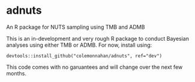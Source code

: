 # adnuts
An R package for NUTS sampling using TMB and ADMB

This is an in-development and very rough R package to conduct Bayesian analyses using either TMB or ADMB. For now, install using:

````devtools::install_github("colemonnahan/adnuts", ref="dev")````

This code comes with no garuantees and will change over the next few months.
